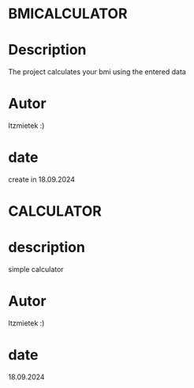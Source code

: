 # BMICALCULATOR

# Description
The project calculates your bmi using the entered data

# Autor
Itzmietek :)

# date
create in 18.09.2024 





  
# CALCULATOR

# description
simple calculator

# Autor
Itzmietek :)

# date
18.09.2024
